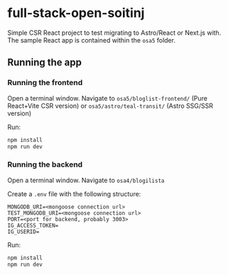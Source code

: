 # full-stack-open-soitinj
Simple CSR React project to test migrating to Astro/React or Next.js with.
The sample React app is contained within the ```osa5``` folder.

## Running the app
### Running the frontend
Open a terminal window. Navigate to ```osa5/bloglist-frontend/``` (Pure React+Vite CSR version) or ```osa5/astro/teal-transit/``` (Astro SSG/SSR version)

Run:
```sh
npm install
npm run dev
```

### Running the backend
Open a terminal window. Navigate to ```osa4/blogilista```

Create a ```.env``` file with the following structure:
```
MONGODB_URI=<mongoose connection url>
TEST_MONGODB_URI=<mongoose connection url>
PORT=<port for backend, probably 3003>
IG_ACCESS_TOKEN=
IG_USERID=
```
Run:
```sh
npm install
npm run dev
```

